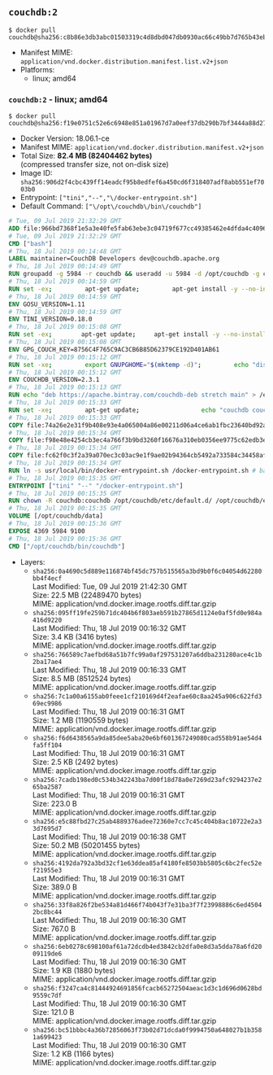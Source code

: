 ## `couchdb:2`

```console
$ docker pull couchdb@sha256:c8b86e3db3abc01503319c4d8dbd047db0930ac66c49bb7d765b43eb917addb3
```

-	Manifest MIME: `application/vnd.docker.distribution.manifest.list.v2+json`
-	Platforms:
	-	linux; amd64

### `couchdb:2` - linux; amd64

```console
$ docker pull couchdb@sha256:f19e0751c52e6c6948e851a01967d7a0eef37db290b7bf3444a88d2774a04c5f
```

-	Docker Version: 18.06.1-ce
-	Manifest MIME: `application/vnd.docker.distribution.manifest.v2+json`
-	Total Size: **82.4 MB (82404462 bytes)**  
	(compressed transfer size, not on-disk size)
-	Image ID: `sha256:906d2f4cbc439ff14eadcf95b8edfef6a450cd6f318407adf8abb551ef7003b0`
-	Entrypoint: `["tini","--","\/docker-entrypoint.sh"]`
-	Default Command: `["\/opt\/couchdb\/bin\/couchdb"]`

```dockerfile
# Tue, 09 Jul 2019 21:32:29 GMT
ADD file:966bd7368f1e5a3e40fe5fab63ebe3c04719f677cc49385462e4dfda4c4096fb in / 
# Tue, 09 Jul 2019 21:32:29 GMT
CMD ["bash"]
# Thu, 18 Jul 2019 00:14:48 GMT
LABEL maintainer=CouchDB Developers dev@couchdb.apache.org
# Thu, 18 Jul 2019 00:14:49 GMT
RUN groupadd -g 5984 -r couchdb && useradd -u 5984 -d /opt/couchdb -g couchdb couchdb
# Thu, 18 Jul 2019 00:14:59 GMT
RUN set -ex;         apt-get update;         apt-get install -y --no-install-recommends                 apt-transport-https                 ca-certificates                 dirmngr                 gnupg         ;         rm -rf /var/lib/apt/lists/*
# Thu, 18 Jul 2019 00:14:59 GMT
ENV GOSU_VERSION=1.11
# Thu, 18 Jul 2019 00:14:59 GMT
ENV TINI_VERSION=0.18.0
# Thu, 18 Jul 2019 00:15:08 GMT
RUN set -ex; 		apt-get update; 	apt-get install -y --no-install-recommends wget; 	rm -rf /var/lib/apt/lists/*; 		dpkgArch="$(dpkg --print-architecture | awk -F- '{ print $NF }')"; 		wget -O /usr/local/bin/gosu "https://github.com/tianon/gosu/releases/download/${GOSU_VERSION}/gosu-$dpkgArch"; 	wget -O /usr/local/bin/gosu.asc "https://github.com/tianon/gosu/releases/download/$GOSU_VERSION/gosu-$dpkgArch.asc"; 	export GNUPGHOME="$(mktemp -d)";         echo "disable-ipv6" >> ${GNUPGHOME}/dirmngr.conf;         for server in $(shuf -e pgpkeys.mit.edu             ha.pool.sks-keyservers.net             hkp://p80.pool.sks-keyservers.net:80             pgp.mit.edu) ; do         gpg --batch --keyserver $server --recv-keys B42F6819007F00F88E364FD4036A9C25BF357DD4 && break || : ;         done; 	gpg --batch --verify /usr/local/bin/gosu.asc /usr/local/bin/gosu; 	rm -rf "$GNUPGHOME" /usr/local/bin/gosu.asc; 	chmod +x /usr/local/bin/gosu; 	gosu nobody true;     	wget -O /usr/local/bin/tini "https://github.com/krallin/tini/releases/download/v${TINI_VERSION}/tini-$dpkgArch"; 	wget -O /usr/local/bin/tini.asc "https://github.com/krallin/tini/releases/download/v${TINI_VERSION}/tini-$dpkgArch.asc"; 	export GNUPGHOME="$(mktemp -d)";         echo "disable-ipv6" >> ${GNUPGHOME}/dirmngr.conf;         for server in $(shuf -e pgpkeys.mit.edu             ha.pool.sks-keyservers.net             hkp://p80.pool.sks-keyservers.net:80             pgp.mit.edu) ; do         gpg --batch --keyserver $server --recv-keys 595E85A6B1B4779EA4DAAEC70B588DFF0527A9B7 && break || : ;         done; 	gpg --batch --verify /usr/local/bin/tini.asc /usr/local/bin/tini; 	rm -rf "$GNUPGHOME" /usr/local/bin/tini.asc; 	chmod +x /usr/local/bin/tini;         apt-get purge -y --auto-remove wget; 	tini --version
# Thu, 18 Jul 2019 00:15:08 GMT
ENV GPG_COUCH_KEY=8756C4F765C9AC3CB6B85D62379CE192D401AB61
# Thu, 18 Jul 2019 00:15:12 GMT
RUN set -xe;         export GNUPGHOME="$(mktemp -d)";         echo "disable-ipv6" >> ${GNUPGHOME}/dirmngr.conf;         for server in $(shuf -e pgpkeys.mit.edu             ha.pool.sks-keyservers.net             hkp://p80.pool.sks-keyservers.net:80             pgp.mit.edu) ; do                 gpg --batch --keyserver $server --recv-keys $GPG_COUCH_KEY && break || : ;         done;         gpg --batch --export $GPG_COUCH_KEY > /etc/apt/trusted.gpg.d/couchdb.gpg;         command -v gpgconf && gpgconf --kill all || :;         rm -rf "$GNUPGHOME";         apt-key list
# Thu, 18 Jul 2019 00:15:12 GMT
ENV COUCHDB_VERSION=2.3.1
# Thu, 18 Jul 2019 00:15:13 GMT
RUN echo "deb https://apache.bintray.com/couchdb-deb stretch main" > /etc/apt/sources.list.d/couchdb.list
# Thu, 18 Jul 2019 00:15:33 GMT
RUN set -xe;         apt-get update;                 echo "couchdb couchdb/mode select none" | debconf-set-selections;         DEBIAN_FRONTEND=noninteractive apt-get install -y --allow-downgrades --allow-remove-essential --allow-change-held-packages                 couchdb="$COUCHDB_VERSION"~stretch         ;         rmdir /var/lib/couchdb /var/log/couchdb;         rm /opt/couchdb/data /opt/couchdb/var/log;         mkdir -p /opt/couchdb/data /opt/couchdb/var/log;         chown couchdb:couchdb /opt/couchdb/data /opt/couchdb/var/log;         chmod 777 /opt/couchdb/data /opt/couchdb/var/log;         rm /opt/couchdb/etc/default.d/10-filelog.ini;         rm -rf /var/lib/apt/lists/*
# Thu, 18 Jul 2019 00:15:33 GMT
COPY file:74a26e2e31f9b408e93e4a065004a86e00211d06a4ce6ab1fbc23640bd92a929 in /opt/couchdb/etc/default.d/ 
# Thu, 18 Jul 2019 00:15:34 GMT
COPY file:f98e48e4254cb3ec4a766f3b9bd3260f16676a310eb0356ee9775c62edb3e8f3 in /opt/couchdb/etc/ 
# Thu, 18 Jul 2019 00:15:34 GMT
COPY file:fc62f0c3f2a39a070ec3c03ac9e1f9ae02b94364cb5492a733584c34458af969 in /usr/local/bin 
# Thu, 18 Jul 2019 00:15:34 GMT
RUN ln -s usr/local/bin/docker-entrypoint.sh /docker-entrypoint.sh # backwards compat
# Thu, 18 Jul 2019 00:15:35 GMT
ENTRYPOINT ["tini" "--" "/docker-entrypoint.sh"]
# Thu, 18 Jul 2019 00:15:35 GMT
RUN chown -R couchdb:couchdb /opt/couchdb/etc/default.d/ /opt/couchdb/etc/vm.args
# Thu, 18 Jul 2019 00:15:35 GMT
VOLUME [/opt/couchdb/data]
# Thu, 18 Jul 2019 00:15:36 GMT
EXPOSE 4369 5984 9100
# Thu, 18 Jul 2019 00:15:36 GMT
CMD ["/opt/couchdb/bin/couchdb"]
```

-	Layers:
	-	`sha256:0a4690c5d889e116874bf45dc757b515565a3bd9b0f6c04054d62280bb4f4ecf`  
		Last Modified: Tue, 09 Jul 2019 21:42:30 GMT  
		Size: 22.5 MB (22489470 bytes)  
		MIME: application/vnd.docker.image.rootfs.diff.tar.gzip
	-	`sha256:095ff19fe259b71dc404b6f803aeb591b27865d1124e0af5fd0e984a416d9220`  
		Last Modified: Thu, 18 Jul 2019 00:16:32 GMT  
		Size: 3.4 KB (3416 bytes)  
		MIME: application/vnd.docker.image.rootfs.diff.tar.gzip
	-	`sha256:766589c7aefbd68a51b7fc99a0af297531207a6ddba231280ace4c1b2ba17ae4`  
		Last Modified: Thu, 18 Jul 2019 00:16:33 GMT  
		Size: 8.5 MB (8512524 bytes)  
		MIME: application/vnd.docker.image.rootfs.diff.tar.gzip
	-	`sha256:7c1a00a6155ab0feee1cf210169d4f2eafae60c8aa245a906c622fd369ec9986`  
		Last Modified: Thu, 18 Jul 2019 00:16:31 GMT  
		Size: 1.2 MB (1190559 bytes)  
		MIME: application/vnd.docker.image.rootfs.diff.tar.gzip
	-	`sha256:f6d6438565a9da85dee5aba20e6bf601367249080cad558b91ae54d4fa5ff104`  
		Last Modified: Thu, 18 Jul 2019 00:16:31 GMT  
		Size: 2.5 KB (2492 bytes)  
		MIME: application/vnd.docker.image.rootfs.diff.tar.gzip
	-	`sha256:7cadb198ed0c534b342243ba7d00f18d78a0e7269d23afc9294237e265ba2587`  
		Last Modified: Thu, 18 Jul 2019 00:16:31 GMT  
		Size: 223.0 B  
		MIME: application/vnd.docker.image.rootfs.diff.tar.gzip
	-	`sha256:e5c88fbd27c25ab4889376adee72360e7cc7c45c404b8ac10722e2a33d7695d7`  
		Last Modified: Thu, 18 Jul 2019 00:16:38 GMT  
		Size: 50.2 MB (50201455 bytes)  
		MIME: application/vnd.docker.image.rootfs.diff.tar.gzip
	-	`sha256:4192da792a3bd32cf1e63ddea85af4180fe8503bb5805c6bc2fec52ef21955e3`  
		Last Modified: Thu, 18 Jul 2019 00:16:31 GMT  
		Size: 389.0 B  
		MIME: application/vnd.docker.image.rootfs.diff.tar.gzip
	-	`sha256:33f8a826f2be534a81d466f74b043f7e31ba3f7f23998886c6ed45042bc8bc44`  
		Last Modified: Thu, 18 Jul 2019 00:16:30 GMT  
		Size: 767.0 B  
		MIME: application/vnd.docker.image.rootfs.diff.tar.gzip
	-	`sha256:6eb0278c698100af61a72dcdb4ed3842cb2dfa0e8d3a5dda78a6fd2009119de6`  
		Last Modified: Thu, 18 Jul 2019 00:16:30 GMT  
		Size: 1.9 KB (1880 bytes)  
		MIME: application/vnd.docker.image.rootfs.diff.tar.gzip
	-	`sha256:f3247ca4c81444924691856fcacb65272504aeac1d3c1d696d0628bd9559c7df`  
		Last Modified: Thu, 18 Jul 2019 00:16:30 GMT  
		Size: 121.0 B  
		MIME: application/vnd.docker.image.rootfs.diff.tar.gzip
	-	`sha256:bc51bbbc4a36b72856063f73b02d71dcda0f9994750a648027b1b3581a699423`  
		Last Modified: Thu, 18 Jul 2019 00:16:30 GMT  
		Size: 1.2 KB (1166 bytes)  
		MIME: application/vnd.docker.image.rootfs.diff.tar.gzip
